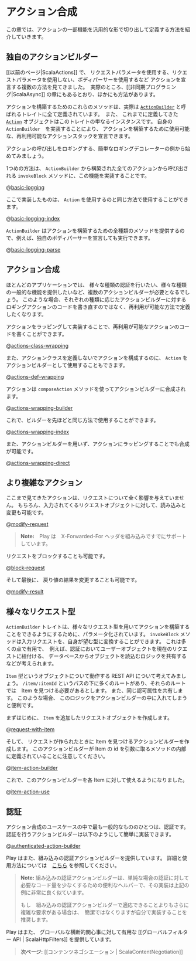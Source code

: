 <!--
# Action composition
-->
# アクション合成

<!--
This chapter introduces several ways of defining generic action functionality.
-->
この章では、アクションの一部機能を汎用的な形で切り出して定義する方法を紹介していきます。

<!--
## Custom action builders
-->
## 独自のアクションビルダー

<!--
We saw [[previously|ScalaActions]] that there are multiple ways to declare an action - with a request parameter, without a request parameter, with a body parser etc.  In fact there are more than this, as we'll see in the chapter on [[asynchronous programming|ScalaAsync]].
-->
[[以前のページ|ScalaActions]] で、 リクエストパラメータを使用する、リクエストパラメータを使用しない、ボディパーサーを使用するなど アクションを宣言する複数の方法を見てきました。　実際のところ、[[非同期プログラミング|ScalaAsync]] の章にもあるとおり、ほかにも方法があります。

<!--
These methods for building actions are actually all defined by a trait called [`ActionBuilder`](api/scala/index.html#play.api.mvc.ActionBuilder), and the [`Action`](api/scala/index.html#play.api.mvc.Action$) object that we use to declare our actions is just an instance of this trait.  By implementing your own `ActionBuilder`, you can declare reusable action stacks, that can then be used to build actions.
-->
アクションを構築するためのこれらのメソッドは、実際は [`ActionBuilder`](api/scala/index.html#play.api.mvc.ActionBuilder) と呼ばれるトレイトに全て定義されています。　また、 これまでに定義してきた [`Action`](api/scala/index.html#play.api.mvc.Action$) オブジェクトはこのトレイトの単なるインスタンスです。 自身の `ActionBuilder`　を実装することにより、 アクションを構築するために使用可能な、再利用可能なアクションスタックを宣言できます。

<!--
Let’s start with the simple example of a logging decorator, we want to log each call to this action.
-->
アクションの呼び出しをロギングする、簡単なロギングデコレーターの例から始めてみましょう。

<!--
The first way is to implement this functionality in the `invokeBlock` method, which is called for every action built by the `ActionBuilder`:
-->
1つめの方法は、 `ActionBuilder` から構築された全てのアクションから呼び出される `invokeBlock` メソッドに、この機能を実装することです。

@[basic-logging](code/ScalaActionsComposition.scala)

<!--
Now we can use it the same way we use `Action`:
-->
ここで実装したものは、 `Action` を使用するのと同じ方法で使用することができます。

@[basic-logging-index](code/ScalaActionsComposition.scala)
 
<!--
Since `ActionBuilder` provides all the different methods of building actions, this also works with, for example, declaring a custom body parser:
-->
`ActionBuilder` はアクションを構築するための全種類のメソッドを提供するので、例えば、独自のボディパーサーを宣言しても実行できます。

@[basic-logging-parse](code/ScalaActionsComposition.scala)


<!--
## Composing actions
-->
## アクション合成

<!--
In most applications, we will want to have multiple action builders, some that do different types of authentication, some that provide different types of generic functionality, etc.  In which case, we won't want to rewrite our logging action code for each type of action builder, we will want to define it in a reuseable way.
-->
ほとんどのアプリケーションでは、 様々な種類の認証を行いたい、様々な種類の一般的な機能を提供したいなど、複数のアクションビルダーが必要となるでしょう。 このような場合、それぞれの種類に応じたアクションビルダーに対するロギングアクションのコードを書き直すのではなく、再利用が可能な方法で定義したくなります。

<!--
Reusable action code can be implemented by wrapping actions:
-->
アクションをラッピングして実装することで、再利用が可能なアクションのコードを書くことができます。

@[actions-class-wrapping](code/ScalaActionsComposition.scala)

<!--
We can also use the `Action` action builder to build actions without defining our own action class:
-->
また、アクションクラスを定義しないでアクションを構成するのに、 `Action` をアクションビルダーとして使用することもできます。

@[actions-def-wrapping](code/ScalaActionsComposition.scala)

<!--
Actions can be mixed in to action builders using the `composeAction` method:
-->
アクションは `composeAction` メソッドを使ってアクションビルダーに合成されます。

@[actions-wrapping-builder](code/ScalaActionsComposition.scala)

<!--
Now the builder can be used in the same way as before:
-->
これで、ビルダーを先ほどと同じ方法で使用することができます。

@[actions-wrapping-index](code/ScalaActionsComposition.scala)

<!--
We can also mix in wrapping actions without the action builder:
-->
また、アクションビルダーを用いず、アクションにラッピングすることでも合成が可能です。

@[actions-wrapping-direct](code/ScalaActionsComposition.scala)

<!--
## More complicated actions
-->
## より複雑なアクション

<!--
So far we've only shown actions that don't impact the request at all.  Of course, we can also read and modify the incoming request object:
-->
ここまで見てきたアクションは、リクエストについて全く影響を与えていません。 もちろん、入力されてくるリクエストオブジェクトに対して、読み込みと変更も可能です。

@[modify-request](code/ScalaActionsComposition.scala)

<!--
> **Note:** Play already has built in support for X-Forwarded-For headers.
-->
> **Note:**　Play は　X-Forwarded-For ヘッダを組み込みですでにサポートしています。

<!--
We could block the request:
-->
リクエストをブロックすることも可能です。

@[block-request](code/ScalaActionsComposition.scala)

<!--
And finally we can also modify the returned result:
-->
そして最後に、 戻り値の結果を変更することも可能です。

@[modify-result](code/ScalaActionsComposition.scala)

<!--
## Different request types
-->
## 様々なリクエスト型

<!--
The `ActionBuilder` trait is parameterised to allow building actions using different request types.  The `invokeBlock` method can translate the incoming request to whatever request type it wants.  This is useful for many things, for example, authentication, to attach a user object to the current request, or to share logic to load objects from a database.
-->
`ActionBuilder` トレイトは、様々なリクエスト型を用いてアクションを構築することをできるようにするために、パラメータ化されています。 `invokeBlock` メソッドは入力リクエストを、自身が望む型に変換することができます。 これは多くの点で有用で、　例えば、認証においてユーザーオブジェクトを現在のリクエストに紐付ける、 データベースからオブジェクトを読込むロジックを共有するなどが考えられます。

<!--
Let's consider a REST API that works with objects of type `Item`.  There may be many routes under the `/item/:itemId` path, and each of these need to look up the item.  They may also share the same authorisation properties.  In this case, it may be useful to put this logic into an action builder.
-->
`Item` 型というオブジェクトについて動作する REST API について考えてみましょう。 `/item/:itemId` というパスの下に多くのルートがあり、それらのルートでは　Item を見つける必要があるとします。 また、同じ認可属性を共有します。 このような場合、 このロジックをアクションビルダーの中に入れてしまうと便利です。

<!--
First of all, we'll create a request object that adds an `Item`:
-->
まずはじめに、 `Item` を追加したリクエストオブジェクトを作成します。

@[request-with-item](code/ScalaActionsComposition.scala)

<!--
Now we'll create an action builder that looks up that item when the request is made.  Note that this action builder is defined inside a method that takes the id of the item:
-->
そして、 リクエストが作られたときに Item を見つけるアクションビルダーを作成します。 このアクションビルダーが Item の id を引数に取るメソッドの内部に定義されていることに注意してください。

@[item-action-builder](code/ScalaActionsComposition.scala)

<!--
Now we can use this action builder for each item:
-->
これで、このアクションビルダーを各 Item に対して使えるようになりました。

@[item-action-use](code/ScalaActionsComposition.scala)

<!--
## Authentication
-->
## 認証

<!--
One of the most common use cases for action composition is authentication.  We can easily implement our own authentication action builder like this:
-->
アクション合成のユースケースの中で最も一般的なもののひとつは、認証です。 認証を行うアクションビルダーは以下のようにして簡単に実装できます。

@[authenticated-action-builder](code/ScalaActionsComposition.scala)

<!--
Play also provides a built in authentication action builder.  Information on this and how to use it can be found [here](api/scala/index.html#play.api.mvc.Security$$AuthenticatedBuilder$).
-->
Play はまた、組み込みの認証アクションビルダーを提供しています。 詳細と使用方法については　[こちら](api/scala/index.html#play.api.mvc.Security$$AuthenticatedBuilder$) を参照してください。

<!--
> **Note:** The built in authentication action builder is just a convenience helper to minimise the code necessary to implement authentication for simple cases, its implementation is very similar to the example above.
>
> If you have more complex requirements than can be met by the built in authentication action, then implementing your own is not only simple, it is recommended.
-->
> **Note:** 組み込みの認証アクションビルダーは、単純な場合の認証に対して必要なコード量を少なくするための便利なヘルパーで、その実装は上記の例に非常に良く似ています。
>
> もし　組み込みの認証アクションビルダーで適応できることよりもさらに複雑な要求がある場合は、　簡潔ではなくりますが自分で実装することを推奨します。

<!--
Play also provides a [[global filter API | ScalaHttpFilters]], which is useful for global cross cutting concerns.
-->
Play はまた、 グローバルな横断的関心事に対して有用な [[グローバルフィルター API | ScalaHttpFilters]] を提供しています。

<!--
> **Next:** [[Content negotiation | ScalaContentNegotiation]]
-->
> **次ページ:** [[コンテンツネゴシエーション | ScalaContentNegotiation]]
